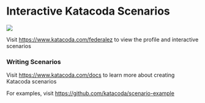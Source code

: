 # Interactive Katacoda Scenarios

[![](http://shields.katacoda.com/katacoda/federalez/count.svg)](https://www.katacoda.com/federalez "Get your profile on Katacoda.com")

Visit https://www.katacoda.com/federalez to view the profile and interactive scenarios

### Writing Scenarios
Visit https://www.katacoda.com/docs to learn more about creating Katacoda scenarios

For examples, visit https://github.com/katacoda/scenario-example
